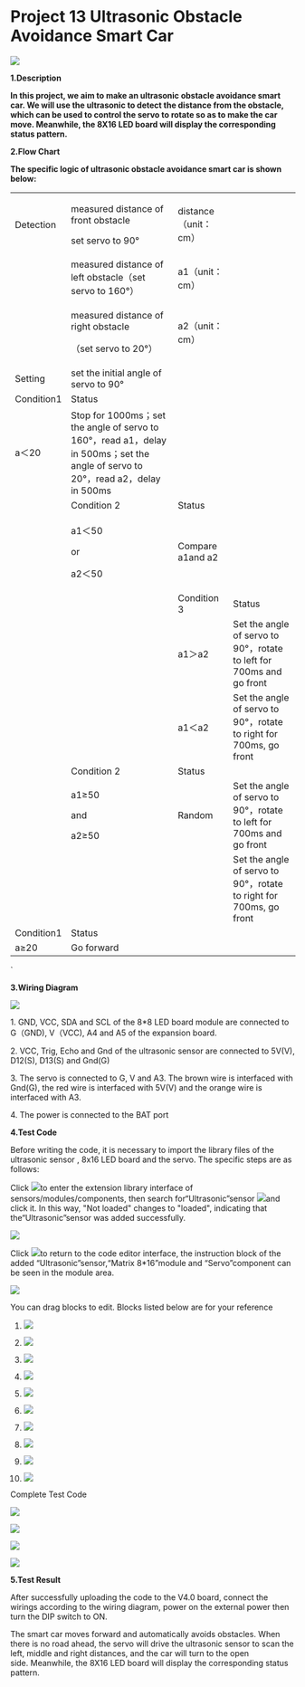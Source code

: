 # Project 13 Ultrasonic Obstacle Avoidance Smart Car

![](/media/fd4044796307f709987b9d2e215e0911.png)

**1.Description**

**In this project, we aim to make an ultrasonic obstacle avoidance smart
car. We will use the ultrasonic to detect the distance from the
obstacle, which can be used to control the servo to rotate so as to make
the car move. Meanwhile, the 8X16 LED board will display the
corresponding status pattern.**

**2.Flow Chart**

**The specific logic of ultrasonic obstacle avoidance smart car is shown
below:**

<table>
<tbody>
<tr class="odd">
<td>Detection</td>
<td><p>measured distance of front obstacle</p>
<p>set servo to 90°</p></td>
<td>distance（unit：cm）</td>
<td></td>
</tr>
<tr class="even">
<td></td>
<td>measured distance of left obstacle（set servo to 160°）</td>
<td>a1（unit：cm）</td>
<td></td>
</tr>
<tr class="odd">
<td></td>
<td><p>measured distance of right obstacle</p>
<p>（set servo to 20°）</p></td>
<td>a2（unit：cm）</td>
<td></td>
</tr>
<tr class="even">
<td>Setting</td>
<td>set the initial angle of servo to 90°</td>
<td></td>
<td></td>
</tr>
<tr class="odd">
<td>Condition1</td>
<td>Status</td>
<td></td>
<td></td>
</tr>
<tr class="even">
<td>a＜20</td>
<td>Stop for 1000ms；set the angle of servo to 160°，read a1，delay in 500ms；set the angle of servo to 20°，read a2，delay in 500ms</td>
<td></td>
<td></td>
</tr>
<tr class="odd">
<td></td>
<td>Condition 2</td>
<td>Status</td>
<td></td>
</tr>
<tr class="even">
<td></td>
<td><p>a1＜50</p>
<p>or</p>
<p>a2＜50</p></td>
<td>Compare a1and a2</td>
<td></td>
</tr>
<tr class="odd">
<td></td>
<td></td>
<td>Condition 3</td>
<td>Status</td>
</tr>
<tr class="even">
<td></td>
<td></td>
<td>a1＞a2</td>
<td>Set the angle of servo to 90°，rotate to left for 700ms and go front</td>
</tr>
<tr class="odd">
<td></td>
<td></td>
<td>a1＜a2</td>
<td>Set the angle of servo to 90°，rotate to right for 700ms, go front</td>
</tr>
<tr class="even">
<td></td>
<td>Condition 2</td>
<td>Status</td>
<td></td>
</tr>
<tr class="odd">
<td></td>
<td><p>a1≥50</p>
<p>and</p>
<p>a2≥50</p></td>
<td>Random</td>
<td>Set the angle of servo to 90°，rotate to left for 700ms and go front</td>
</tr>
<tr class="even">
<td></td>
<td></td>
<td></td>
<td>Set the angle of servo to 90°，rotate to right for 700ms, go front</td>
</tr>
<tr class="odd">
<td>Condition1</td>
<td>Status</td>
<td></td>
<td></td>
</tr>
<tr class="even">
<td>a≥20</td>
<td>Go forward</td>
<td></td>
<td></td>
</tr>
</tbody>
</table>

\`

**3.Wiring Diagram**

![](/media/568a66655a14dd34afd8cb1e6ae5951c.png)

1\. GND, VCC, SDA and SCL of the 8\*8 LED board module are connected to
G（GND), V（VCC), A4 and A5 of the expansion board.

2\. VCC, Trig, Echo and Gnd of the ultrasonic sensor are connected to
5V(V), D12(S), D13(S) and Gnd(G)

3\. The servo is connected to G, V and A3. The brown wire is interfaced
with Gnd(G), the red wire is interfaced with 5V(V) and the orange wire
is interfaced with A3.

4\. The power is connected to the BAT port

**4.Test Code**

Before writing the code, it is necessary to import the library files of
the ultrasonic sensor , 8x16 LED board and the servo. The specific steps
are as follows: 

Click ![](/media/9964e0b31fc9846a7f64c57f51e47152.png)to enter the extension library interface of
sensors/modules/components, then search for“Ultrasonic”sensor
![](/media/e3485f63f426d9a126afa3c95c3b0be8.png)and click it. In this way, "Not loaded" changes to
"loaded", indicating that the“Ultrasonic”sensor was added successfully. 

![](/media/cba9add907a200ae92f7a5cf2ef3df56.png)

Click ![](/media/29916972665d35bfb34914b6144e28aa.png)to return to the code editor interface, the
instruction block of the added “Ultrasonic”sensor,“Matrix 8\*16”module
and “Servo”component can be seen in the module area. 

![](/media/9fafe2ef7b999b200d6de6e40bc5cdc0.png)

You can drag blocks to edit. Blocks listed below are for your reference

1.  ![](/media/8de1b04be1ba147dd242c66bddeacacc.png)

2.  ![](/media/5dcbd405806b8e341505d7316246dbdd.png)

3.  ![](/media/996c8d4e5dd9620757dfb097329e7d5d.png)

4.  ![](/media/b8cd07dc2e6c7b02feaf0f5c77663d79.png)

5.  ![](/media/904732a3bfdb65a5ef0207d40b3abcc6.png)

6.  ![](/media/5aa8407b0ed182b18f227c8e1ec9a0b4.png)

7.  ![](/media/73a12c947f4323aea6152cf9c88116f4.png)

8.  ![](/media/e620ad9d563aa29f9aa9d84ddf9f4f14.png)

9.  ![](/media/72f725bac7ba927b55e3a9eea3b1a660.png)

10. ![](/media/7fa69de5a88479434d48a38b7c9bc300.png)

Complete Test Code

![](/media/485126683555be4840a1aa5c0cd2dad7.png)

![](/media/fe5ec565a0cf02d27877820176df3c70.png)

![](/media/29e0fc7d438de2dcc0731b7079b697b6.png)

![](/media/f59de27be3bf0146487d9f7b0ad32e8c.png)

**5.Test Result**

After successfully uploading the code to the V4.0 board, connect the
wirings according to the wiring diagram, power on the external power
then turn the DIP switch to ON.

The smart car moves forward and automatically avoids obstacles. When
there is no road ahead, the servo will drive the ultrasonic sensor to
scan the left, middle and right distances, and the car will turn to the
open side. Meanwhile, the 8X16 LED board will display the corresponding
status pattern.
